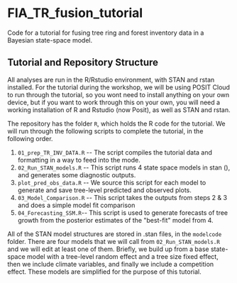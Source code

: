 # FIA_TR_fusion_tutorial

Code for a tutorial for fusing tree ring and forest inventory data in a Bayesian state-space model.

## Tutorial and Repository Structure
All analyses are run in the R/Rstudio environment, with STAN and rstan installed. For the tutorial during the workshop, we will be using POSIT Cloud to run through the tutorial, so you wont need to install anything on your own device, but if you want to work through this on your own, you will need a working installation of R and Rstudio (now Posit), as well as STAN and rstan. 

The repository has the folder `R`, which holds the R code for the tutorial. We will run through the following scripts to complete the tutorial, in the following order. 
1. `01_prep_TR_INV_DATA.R` -- The script compiles the tutorial data and formatting in a way to feed into the mode.
2. `02_Run_STAN_models.R` -- This script runs 4 state space models in stan (), and generates some diagnostic outputs.
3. `plot_pred_obs_data.R` -- We source this script for each model to generate and save tree-level predicted and observed plots.
4. `03_Model_Comparison.R` -- This script takes the outputs from steps 2 & 3 and does a simple model fit comparison
5. `04_Forecasting_SSM.R`-- This script is used to generate forecasts of tree growth from the posterior estimates of the "best-fit" model from 4.

All of the STAN model structures are stored in .stan files, in the `modelcode` folder. There are four models that we will call from `02_Run_STAN_models.R` and we will edit at least one of them. Briefly, we build up from a base state-space model with a tree-level random effect and a tree size fixed effect, then we include climate variables, and finally we include a competition effect. These models are simplified for the purpose of this tutorial. 

